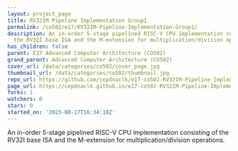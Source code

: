 ```yaml
---
layout: project_page
title: RV32IM Pipeline Implementation Group1
permalink: /co502/e17/RV32IM-Pipeline-Implementation-Group1/
description: An in-order 5-stage pipelined RISC-V CPU implementation consisting of
  the RV32I base ISA and the M-extension for multiplication/division operations.
has_children: false
parent: E17 Advanced Computer Architecture (CO502)
grand_parent: Advanced Computer Architecture (CO502)
cover_url: /data/categories/co502/cover_page.jpg
thumbnail_url: /data/categories/co502/thumbnail.jpg
repo_url: https://github.com/cepdnaclk/e17-co502-RV32IM-Pipeline-Implementation-Group1
page_url: https://cepdnaclk.github.io/e17-co502-RV32IM-Pipeline-Implementation-Group1
forks: 1
watchers: 0
stars: 0
started_on: '2023-08-17T16:34:18Z'
---
```


An in-order 5-stage pipelined RISC-V CPU implementation consisting of the RV32I base ISA and the M-extension for multiplication/division operations.